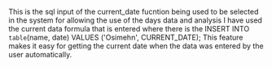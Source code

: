 This is the sql input of the current_date fucntion being used to be selected in the system for allowing the use of the days data and analysis
I have used the current data formula that is entered where there is the INSERT INTO `table`(name, date) VALUES ('Osimehn', CURRENT_DATE);
This feature makes it easy for getting the current date when the data was entered by the user automatically.
